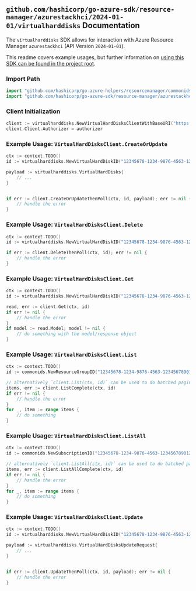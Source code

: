 
## `github.com/hashicorp/go-azure-sdk/resource-manager/azurestackhci/2024-01-01/virtualharddisks` Documentation

The `virtualharddisks` SDK allows for interaction with Azure Resource Manager `azurestackhci` (API Version `2024-01-01`).

This readme covers example usages, but further information on [using this SDK can be found in the project root](https://github.com/hashicorp/go-azure-sdk/tree/main/docs).

### Import Path

```go
import "github.com/hashicorp/go-azure-helpers/resourcemanager/commonids"
import "github.com/hashicorp/go-azure-sdk/resource-manager/azurestackhci/2024-01-01/virtualharddisks"
```


### Client Initialization

```go
client := virtualharddisks.NewVirtualHardDisksClientWithBaseURI("https://management.azure.com")
client.Client.Authorizer = authorizer
```


### Example Usage: `VirtualHardDisksClient.CreateOrUpdate`

```go
ctx := context.TODO()
id := virtualharddisks.NewVirtualHardDiskID("12345678-1234-9876-4563-123456789012", "example-resource-group", "virtualHardDiskName")

payload := virtualharddisks.VirtualHardDisks{
	// ...
}


if err := client.CreateOrUpdateThenPoll(ctx, id, payload); err != nil {
	// handle the error
}
```


### Example Usage: `VirtualHardDisksClient.Delete`

```go
ctx := context.TODO()
id := virtualharddisks.NewVirtualHardDiskID("12345678-1234-9876-4563-123456789012", "example-resource-group", "virtualHardDiskName")

if err := client.DeleteThenPoll(ctx, id); err != nil {
	// handle the error
}
```


### Example Usage: `VirtualHardDisksClient.Get`

```go
ctx := context.TODO()
id := virtualharddisks.NewVirtualHardDiskID("12345678-1234-9876-4563-123456789012", "example-resource-group", "virtualHardDiskName")

read, err := client.Get(ctx, id)
if err != nil {
	// handle the error
}
if model := read.Model; model != nil {
	// do something with the model/response object
}
```


### Example Usage: `VirtualHardDisksClient.List`

```go
ctx := context.TODO()
id := commonids.NewResourceGroupID("12345678-1234-9876-4563-123456789012", "example-resource-group")

// alternatively `client.List(ctx, id)` can be used to do batched pagination
items, err := client.ListComplete(ctx, id)
if err != nil {
	// handle the error
}
for _, item := range items {
	// do something
}
```


### Example Usage: `VirtualHardDisksClient.ListAll`

```go
ctx := context.TODO()
id := commonids.NewSubscriptionID("12345678-1234-9876-4563-123456789012")

// alternatively `client.ListAll(ctx, id)` can be used to do batched pagination
items, err := client.ListAllComplete(ctx, id)
if err != nil {
	// handle the error
}
for _, item := range items {
	// do something
}
```


### Example Usage: `VirtualHardDisksClient.Update`

```go
ctx := context.TODO()
id := virtualharddisks.NewVirtualHardDiskID("12345678-1234-9876-4563-123456789012", "example-resource-group", "virtualHardDiskName")

payload := virtualharddisks.VirtualHardDisksUpdateRequest{
	// ...
}


if err := client.UpdateThenPoll(ctx, id, payload); err != nil {
	// handle the error
}
```
